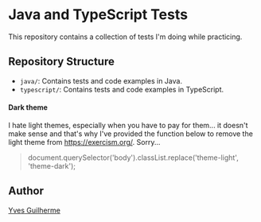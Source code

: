 # Java and TypeScript Tests

This repository contains a collection of tests I'm doing while practicing.

## Repository Structure

- `java/`: Contains tests and code examples in Java.
- `typescript/`: Contains tests and code examples in TypeScript.

#### Dark theme
I hate light themes, especially when you have to pay for them... it doesn't make sense and that's why I've provided the function below to remove the light theme from https://exercism.org/. Sorry...

>document.querySelector('body').classList.replace('theme-light', 'theme-dark');

## Author

[Yves Guilherme](https://github.com/yvesguilherme)